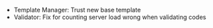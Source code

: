 * Template Manager: Trust new base template
* Validator: Fix for counting server load wrong when validating codes
